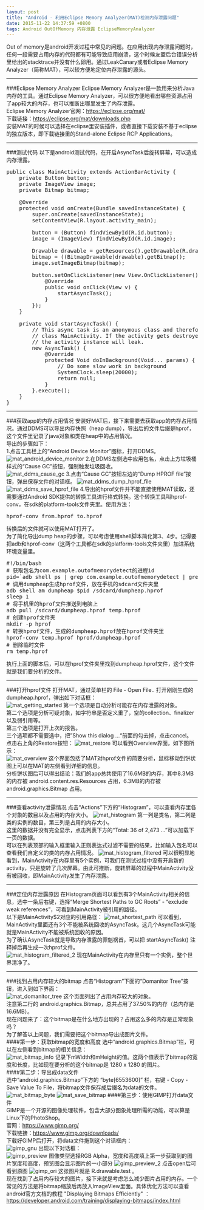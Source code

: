```yaml
---
layout: post
title: "Android - 利用Eclipse Memory Analyzer(MAT)检测内存泄露问题"
date: 2015-11-22 14:37:59 +0800
tags: Android OutOfMemory 内存泄露 EclipseMemoryAnalyzer
---
```


Out of memory是android开发过程中常见的问题。在应用出现内存泄露问题时，任何一段需要占用内存的代码都有可能导致应用崩溃，这个时候友盟后台错误分析里给出的stacktrace并没有什么卵用。通过LeakCanary或者Eclipse Memory Analyzer（简称MAT），可以较方便地定位内存泄露的源头。  
***
###Eclipse Memory Analyzer
Eclipse Memory Analyzer是一款用来分析Java内存的工具。通过Eclipse Memory Analyzer，可以很方便地看出哪些资源占用了app较大的内存，也可以推断出哪里发生了内存泄露。  
Eclipse Memory Analyzer官网：<https://eclipse.org/mat/>  
下载链接：<https://eclipse.org/mat/downloads.php>  
安装MAT的时候可以选择在eclipse里安装插件，或者直接下载安装不基于eclipse的独立版本，即下载链接里的Stand-alone Eclipse RCP Applications。  
***
###测试代码
以下是android测试代码，在开启AsyncTask后旋转屏幕，可以造成内存泄露。
<pre class="mcode">
public class MainActivity extends ActionBarActivity {
    private Button button;
    private ImageView image;
    private Bitmap bitmap;

    @Override
    protected void onCreate(Bundle savedInstanceState) {
        super.onCreate(savedInstanceState);
        setContentView(R.layout.activity_main);

        button = (Button) findViewById(R.id.button);
        image = (ImageView) findViewById(R.id.image);

        Drawable drawable = getResources().getDrawable(R.drawable.test);
        bitmap = ((BitmapDrawable)drawable).getBitmap();
        image.setImageBitmap(bitmap);

        button.setOnClickListener(new View.OnClickListener() {
            @Override
            public void onClick(View v) {
                startAsyncTask();
            }
        });
    }

    private void startAsyncTask() {
        // This async task is an anonymous class and therefore has a hidden reference to the outer
        // class MainActivity. If the activity gets destroyed before the task finishes (e.g. rotation),
        // the activity instance will leak.
        new AsyncTask<Void, Void, Void>() {
            @Override
            protected Void doInBackground(Void... params) {
                // Do some slow work in background
                SystemClock.sleep(20000);
                return null;
            }
        }.execute();
    }
}
</pre>
***
###获取app的内存占用情况
安装好MAT后，接下来需要去获取app的内存占用情况。通过DDMS可以导出内存快照（heap dump），导出后的文件后缀是hprof，这个文件里记录了java对象和类在heap中的占用情况。  
导出的步骤如下：  
1.点击工具栏上的“Android Device Monitor”图标，打开DDMS。  
![mat_android_device_monitor](http://7xjvhq.com1.z0.glb.clouddn.com/mat_android_device_monitor.png)
2.在DDMS左侧选中应用包名，点击上方垃圾桶样式的“Cause GC”按钮，强制触发垃圾回收。  
![mat_ddms_cause_gc](http://7xjvhq.com1.z0.glb.clouddn.com/mat_ddms_cause_gc.png)
3.点击“Cause GC”按钮左边的“Dump HPROF file”按钮，弹出保存文件的对话框。
![mat_ddms_dump_hprof_file](http://7xjvhq.com1.z0.glb.clouddn.com/mat_ddms_dump_hprof_file.png)
![mat_ddms_save_hprof_file](http://7xjvhq.com1.z0.glb.clouddn.com/mat_ddms_save_hprof_file.png)
4.导出的hprof文件并不能直接使用MAT读取，还需要通过Android SDK提供的转换工具进行格式转换。这个转换工具叫hprof-conv，在sdk的platform-tools文件夹里。使用方法：  
<pre>
hprof-conv from.hprof to.hprof
</pre>
转换后的文件就可以使用MAT打开了。  
为了简化导出dump heap的步骤，可以考虑使用shell脚本简化第3、4步。记得要把adb和hprof-conv（这两个工具都在sdk的platform-tools文件夹里）加进系统环境变量里。  
<pre class="mcode">
#!/bin/bash
# 获取包名为com.example.outofmemorydetect的进程id
pid=`adb shell ps | grep com.example.outofmemorydetect | grep -v leakcanary | awk '{ print $2 }'`
# 调用dumpheap生成hprof文件，放在手机的sdcard文件夹里
adb shell am dumpheap $pid /sdcard/dumpheap.hprof
sleep 1
# 将手机里的hprof文件推送到电脑上
adb pull /sdcard/dumpheap.hprof temp.hprof
# 创建hprof文件夹
mkdir -p hprof
# 转换hprof文件，生成的dumpheap.hprof放在hprof文件夹里
hprof-conv temp.hprof hprof/dumpheap.hprof
# 删除临时文件
rm temp.hprof
</pre>
执行上面的脚本后，可以在hprof文件夹里找到dumpheap.hprof文件，这个文件就是我们要分析的文件。  
***
###打开hprof文件
打开MAT，通过菜单栏的 File - Open File.. 打开刚刚生成的dumpheap.hprof，弹出如下对话框：  
![mat_getting_started](http://7xjvhq.com1.z0.glb.clouddn.com/mat_getting_started.png)
第一个选项是自动分析可能存在内存泄露的对象。  
第二个选项是分析可疑对象，如字符串是否定义重了，空的collection、finalizer以及弱引用等。  
第三个选项是打开上次的报告。  
三个选项都不需要选中，把”Show this dialog ...“前面的勾去掉，点击cancel。  
点击右上角的Restore按钮：
![mat_restore](http://7xjvhq.com1.z0.glb.clouddn.com/mat_restore.png)
可以看到Overview界面，如下图所示：  
![mat_overview](http://7xjvhq.com1.z0.glb.clouddn.com/mat_overview.png)
这个界面包括了MAT对hprof文件的简要分析，鼠标移动到饼状图上可以在MAT的左侧看到详细的信息。  
分析饼状图后可以得出结论：我们的app总共使用了16.6MB的内存，其中8.3MB的内存被 android.content.res.Resources 占用，6.3MB的内存被 android.graphics.Bitmap 占用。
***
###查看activity泄露情况
点击“Actions”下方的“Histogram”，可以查看内存里各个对象的数目以及占用的内存大小。
![mat_histogram](http://7xjvhq.com1.z0.glb.clouddn.com/mat_histogram.png)
第一列是类名，第二列是类的实例的数目，第三列是占用的内存大小。  
这里的数据并没有完全显示，点击列表下方的“Total: 36 of 2,473 ...”可以加载下一页的数据。  
可以在列表顶部的输入框里输入正则表达式过滤不需要的结果，比如输入包名可以查看我们自定义的类的内存占用情况。
![mat_histogram_filtered](http://7xjvhq.com1.z0.glb.clouddn.com/mat_histogram_filtered.png)
可以很明显地看到，MainActivity在内存里有5个实例，可我们在测试过程中没有开启新的activity，只是旋转了几次屏幕。由此可推断，旋转屏幕的过程中MainActivity没有被回收，即MainActivity发生了内存泄露。
***
###定位内存泄露原因
在Histogram页面可以看到有3个MainActivity相关的信息，选中一条后右键，选择“Merge Shortest Paths to GC Roots” - “exclude weak references”，可看到MainActivity被引用的路径。  
以下是MainActivity$2对应的引用路径：
![mat_shortest_path](http://7xjvhq.com1.z0.glb.clouddn.com/mat_shortest_path.png)
可以看到，MainActivity里面还有3个不能被系统回收的AsyncTask。这几个AsyncTask可能就是MainActivity不能被系统回收的原因。  
为了确认AsyncTask就是导致内存泄露的罪魁祸首，可以把 startAsyncTask() 注释掉后再生成一次hprof文件。  
![mat_histogram_filtered_2](http://7xjvhq.com1.z0.glb.clouddn.com/mat_histogram_filtered_2.png)
现在MainActivity在内存里只有一个实例，整个世界清净了。
***
###找到占用内存较大的bitmap
点击“Histogram”下面的“Domanitor Tree”按钮，进入到如下界面：  
![mat_domanitor_tree](http://7xjvhq.com1.z0.glb.clouddn.com/mat_domanitor_tree.png)
这个页面列出了占用内存较大的对象。  
注意第二行的 android.graphics.Bitmap，总共占用了37.50%的内存（总内存是16.6MB）。  
现在问题来了：这个bitmap是在什么地方出现的？占用这么多的内存是正常现象吗？  
为了解答以上问题，我们需要把这个bitmap导出成图片文件。  
####第一步：获取bitmap的宽度和高度
选中“android.graphics.Bitmap”栏，可以在左侧看到bitmap的相关信息：  
![mat_bitmap_info](http://7xjvhq.com1.z0.glb.clouddn.com/mat_bitmap_info.png)
记录下mWidth和mHeight的值。这两个值表示了bitmap的宽度和长度，比如现在要分析的这个bitmap是 1280 x 1280 的图片。  
####第二步：导出成data文件  
选中“android.graphics.Bitmap”下方的 “byte[6553600]” 栏，右键 - Copy - Save Value To File，将bitmap文件保存成后缀名为data的文件。  
![mat_bitmap_byte](http://7xjvhq.com1.z0.glb.clouddn.com/mat_bitmap_byte.png)
![mat_save_bitmap](http://7xjvhq.com1.z0.glb.clouddn.com/mat_save_bitmap.png)
####第三步：使用GIMP打开data文件  
GIMP是一个开源的图像处理软件，包含大部分图象处理所需的功能，可以算是Linux下的PhotoShop。  
官网：<https://www.gimp.org/>  
下载链接：<https://www.gimp.org/downloads/>  
下载好GIMP后打开，将data文件拖到这个对话框内：  
![gimp_gnu](http://7xjvhq.com1.z0.glb.clouddn.com/gimp_gnu.png)
出现以下对话框：  
![gimp_preview](http://7xjvhq.com1.z0.glb.clouddn.com/gimp_preview.png)
图像类型选择RGB Alpha，宽度和高度填上第一步获取到的图片宽度和高度，预览图会显示图片的一小部分
![gimp_preview_2](http://7xjvhq.com1.z0.glb.clouddn.com/gimp_preview_2.png)
点击open后可看到原图
![gimp_ori](http://7xjvhq.com1.z0.glb.clouddn.com/gimp_ori.png)
这张图片就是 R.drawable.test 。  
现在找到了占用内存较大的图片，接下来就是考虑怎么减少图片占用的内存。一个常见的方法是将bitmap缩放后再放入ImageView里面。具体优化方法可以查看android官方文档的教程 "Displaying Bitmaps Efficiently" ：  
<https://developer.android.com/training/displaying-bitmaps/index.html>  